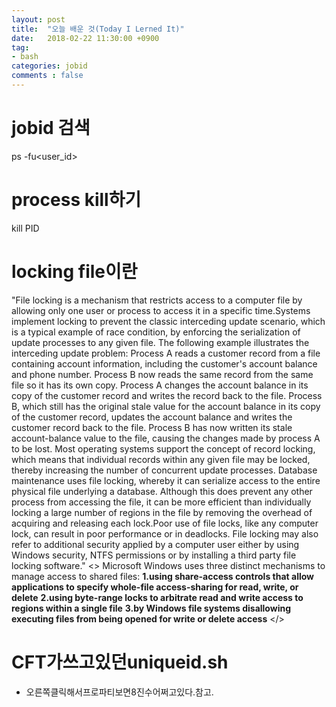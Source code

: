 ```yaml
---
layout: post
title:  "오늘 배운 것(Today I Lerned It)"
date:   2018-02-22 11:30:00 +0900
tag:
- bash 
categories: jobid
comments : false
---
```


# jobid  검색

ps -fu<user_id>

# process kill하기

kill PID

# locking file이란

"File locking is a mechanism that restricts access to a computer file by allowing only one user or process 
to access it in a specific time.Systems implement locking to prevent the classic interceding update scenario, 
which is a typical example of race condition, by enforcing the serialization of update processes to any given file. 
The following example illustrates the interceding update problem:
Process A reads a customer record from a file containing account information, including the customer's account balance and phone number.
Process B now reads the same record from the same file so it has its own copy.
Process A changes the account balance in its copy of the customer record and writes the record back to the file.
Process B, which still has the original stale value for the account balance in its copy of the customer record, 
updates the account balance and writes the customer record back to the file.
Process B has now written its stale account-balance value to the file, causing the changes made by process A to be lost.
Most operating systems support the concept of record locking, which means that individual records within any given file may be locked, 
thereby increasing the number of concurrent update processes. Database maintenance uses file locking, 
whereby it can serialize access to the entire physical file underlying a database. 
Although this does prevent any other process from accessing the file, it can be more efficient than individually locking a large number 
of regions in the file by removing the overhead of acquiring and releasing each lock.Poor use of file locks, like any computer lock, 
can result in poor performance or in deadlocks. File locking may also refer to additional security applied by a computer user either 
by using Windows security, NTFS permissions or by installing a third party file locking software."
<>
Microsoft Windows uses three distinct mechanisms to manage access to shared files:
**1.using share-access controls that allow applications to specify whole-file access-sharing for read, write, or delete**
**2.using byte-range locks to arbitrate read and write access to regions within a single file**
**3.by Windows file systems disallowing executing files from being opened for write or delete access**
</>

# CFT가쓰고있던uniqueid.sh

- 오른쪽클릭해서프로파티보면8진수어쩌고있다.참고.
